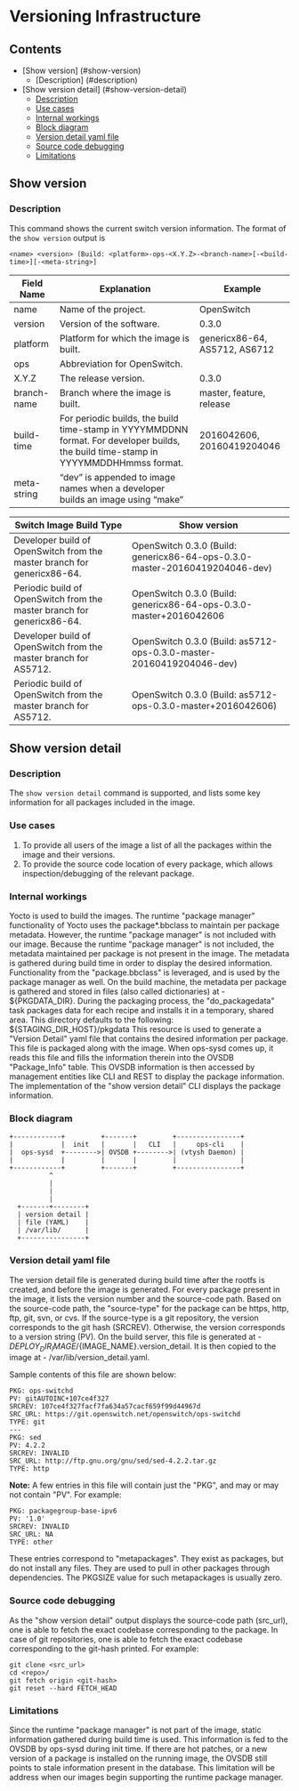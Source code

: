 # Versioning Infrastructure

## Contents

- [Show version] (#show-version)
  - [Description] (#description)
- [Show version detail] (#show-version-detail)
  - [Description](#description)
  - [Use cases](#use-cases)
  - [Internal workings](#internal-workings)
  - [Block diagram](#block-diagram)
  - [Version detail yaml file](#version-detail-yaml-file)
  - [Source code debugging](#source-code-debugging)
  - [Limitations](#limitations)

## Show version
### Description
This command shows the current switch version information. The format of the `show version` output is
```
<name> <version> (Build: <platform>-ops-<X.Y.Z>-<branch-name>[-<build-time>][-<meta-string>]
```

| Field Name  | Explanation                                                                                                                          | Example                       |
|-------------|--------------------------------------------------------------------------------------------------------------------------------------|-------------------------------|
| name        | Name of the project.                                                                                                                 | OpenSwitch                    |
| version     | Version of the software.                                                                                                             | 0.3.0                         |
| platform    | Platform for which the image is built.                                                                                               | genericx86-64, AS5712, AS6712 |
| ops         | Abbreviation for OpenSwitch.                                                                                                         |                               |
| X.Y.Z       | The release version.                                                                                                                 | 0.3.0                         |
| branch-name | Branch where the image is built.                                                                                                     | master, feature, release      |
| build-time  | For periodic builds, the build time-stamp in YYYYMMDDNN format. For developer builds, the build time-stamp in YYYYMMDDHHmmss format. | 2016042606, 20160419204046    |
| meta-string | “dev” is appended to image names when a developer builds an image using “make”                                                       |                               |


| Switch Image Build Type                                                 | Show version                                                                |
|-------------------------------------------------------------------------|-----------------------------------------------------------------------------|
| Developer build of OpenSwitch from the master branch for genericx86-64. | OpenSwitch 0.3.0 (Build: genericx86-64-ops-0.3.0-master-20160419204046-dev) |
| Periodic build of OpenSwitch from the master branch for genericx86-64.  | OpenSwitch 0.3.0 (Build: genericx86-64-ops-0.3.0-master+2016042606          |
| Developer build of OpenSwitch from the master branch for AS5712.        | OpenSwitch 0.3.0 (Build: as5712-ops-0.3.0-master-20160419204046-dev)        |
| Periodic build of OpenSwitch from the master branch for AS5712.         | OpenSwitch 0.3.0 (Build: as5712-ops-0.3.0-master+2016042606)                |

## Show version detail
### Description
The `show version detail` command is supported, and lists some key information for all packages included in the image.

### Use cases
1. To provide all users of the image a list of all the packages within the image and their versions.
2. To provide the source code location of every package, which allows inspection/debugging of the relevant package.

### Internal workings
Yocto is used to build the images.
The runtime "package manager" functionality of Yocto uses the package*.bbclass to maintain per package metadata.
However, the runtime "package manager" is not included with our image.
Because the runtime "package manager" is not included, the metadata maintained per package is not present in the image.
The metadata is gathered during build time in order to display the desired information.
Functionality from the "package.bbclass" is leveraged, and is used by the package manager as well.
On the build machine, the metadata per package is gathered and stored in files (also called dictionaries) at - ${PKGDATA_DIR}.
During the packaging process, the "do_packagedata" task packages data for each recipe and installs it in a temporary, shared area. This directory defaults to the following: ${STAGING_DIR_HOST}/pkgdata
This resource is used to generate a "Version Detail" yaml file that contains the desired information per package.
This file is packaged along with the image.
When ops-sysd comes up, it reads this file and fills the information therein into the OVSDB "Package_Info" table.
This OVSDB information is then accessed by management entities like CLI and REST to display the package information.
The implementation of the "show version detail" CLI displays the package information.

### Block diagram
```ditaa
+------------+         +-------+         +----------------+
|            |  init   |       |   CLI   |     ops-cli    |
|  ops-sysd  +-------->| OVSDB +-------->| (vtysh Daemon) |
|            |         |       |         |                |
+------------+         +-------+         +----------------+
          ^
          |
          |
          |
  +-------+--------+
  | version detail |
  | file (YAML)    |
  | /var/lib/      |
  +----------------+

```

###  Version detail yaml file
The version detail file is generated during build time after the rootfs is created, and before the image is generated.
For every package present in the image, it lists the version number and the source-code path.
Based on the source-code path, the "source-type" for the package can be https, http, ftp, git, svn, or cvs.
If the source-type is a git repository, the version corresponds to the git hash (SRCREV).
Otherwise, the version corresponds to a version string (PV).
On the build server, this file is generated at - ${DEPLOY_DIR_IMAGE}/${IMAGE_NAME}.version_detail.
It is then copied to the image at - /var/lib/version_detail.yaml.

Sample contents of this file are shown below:

```ditaa
PKG: ops-switchd
PV: gitAUTOINC+107ce4f327
SRCREV: 107ce4f327facf7fa634a57cacf659f99d44967d
SRC_URL: https://git.openswitch.net/openswitch/ops-switchd
TYPE: git
---
PKG: sed
PV: 4.2.2
SRCREV: INVALID
SRC_URL: http://ftp.gnu.org/gnu/sed/sed-4.2.2.tar.gz
TYPE: http
```
**Note:** A few entries in this file will contain just the "PKG", and may or may not contain "PV".
For example:
```ditaa
PKG: packagegroup-base-ipv6
PV: '1.0'
SRCREV: INVALID
SRC_URL: NA
TYPE: other
```
These entries correspond to "metapackages". They exist as packages, but do not install any files. They are used to pull in other packages through dependencies. The PKGSIZE value for such metapackages is usually zero.

### Source code debugging
As the "show version detail" output displays the source-code path (src_url), one is able to fetch the exact codebase corresponding to the package. In case of git repositories, one is able to fetch the exact codebase corresponding to the git-hash printed.
For example:
```ditaa
git clone <src_url>
cd <repo>/
git fetch origin <git-hash>
git reset --hard FETCH_HEAD
```

### Limitations
Since the runtime "package manager" is not part of the image, static information gathered during build time is used.
This information is fed to the OVSDB by ops-sysd during init time.
If there are hot patches, or a new version of a package is installed on the running image, the OVSDB still points to stale information present in the database. This limitation will be address when our images begin supporting the runtime package manager.
